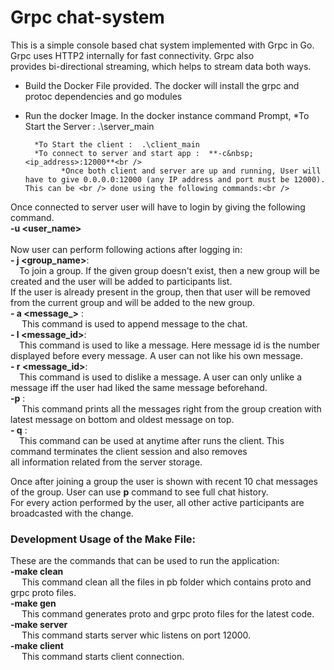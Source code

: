 # Grpc chat-system


This is a simple console based chat system implemented with Grpc in Go. Grpc uses HTTP2 internally for fast connectivity. Grpc also <br />provides bi-directional  streaming, which helps to stream data both ways.

* Build the Docker File provided.
	The docker will install the grpc and protoc dependencies and go modules
* Run the docker Image.
	In the docker instance command Prompt,
		*To Start the Server :  .\server_main
  
		*To Start the client :  .\client_main
        *To connect to server and start app :  **-c&nbsp;<ip_address>:12000**<br />
		      *Once both client and server are up and running, User will have to give 0.0.0.0:12000 (any IP address and port must be 12000). This can be <br /> done using the following commands:<br />  

 Once connected to server user will have to login by giving the following command.<br />
 **-u&nbsp;<user_name>**<br />
 <br />
 Now user can perform following actions after logging in:<br />
  **- j&nbsp;<group_name>**: <br />&emsp;To join a group. If the given group doesn't exist, then a new group will be created and the user will be added to participants list.<br />If the user is already present in the group, then that user will be removed from the current group and will be added to the new group.<br />
  **- a&nbsp;<message_>** :<br />&emsp; This command is used to append message to the chat.<br />
  **- l&nbsp;<message_id>**:<br /> &emsp;This command is used to like a message. Here message id is the number displayed before every message.  A user can not like his own message.<br />
  **- r&nbsp;<message_id>**:<br /> &emsp;This command is used to dislike a message. A user can only unlike a message iff the user had liked the same message beforehand.<br />
  **-p**             :<br /> &emsp; This command prints all the messages right from the group creation with latest message on bottom and oldest message on top. <br />
  **- q**            :<br /> &emsp;This command can be used at anytime after runs the client. This command terminates the client session and also removes<br /> all information related from the server storage.<br />

Once after joining a group the user is shown with recent 10 chat messages of the group. User can use **p** command to see full chat history.<br /> For every action performed by the user, all other active participants are broadcasted with the change. 

### Development Usage of the Make File:
These are the commands that can be used to run the application:<br />
**-make clean**<br />
 &emsp;  This command clean all the files in pb folder which contains proto and grpc proto files.<br />
**-make gen** <br />
 &emsp;  This command generates proto and grpc proto files for the latest code.<br />
**-make server** <br />
 &emsp;  This command starts server whic listens on port 12000.<br />
**-make client** <br />
 &emsp;   This command starts client connection.<br />
 <br />
